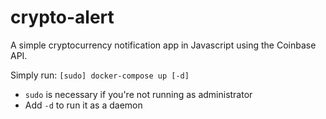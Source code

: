 # crypto-alert
A simple cryptocurrency notification app in Javascript using the Coinbase API.

Simply run:  ```[sudo] docker-compose up [-d]```
- ```sudo``` is necessary if you're not running as administrator  
- Add ```-d``` to run it as a daemon
